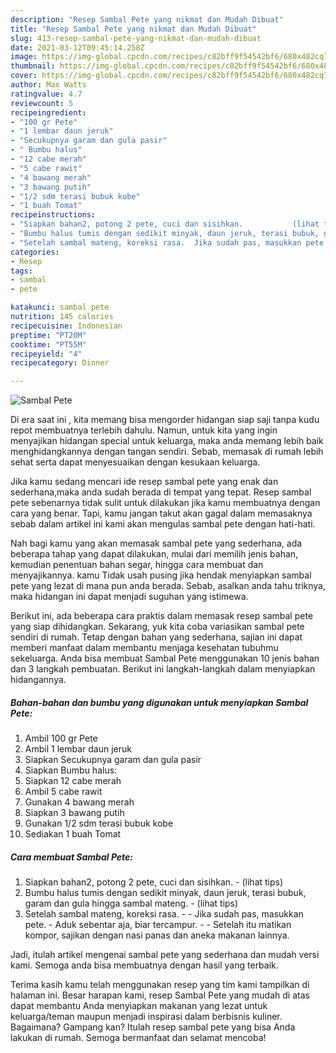```yaml
---
description: "Resep Sambal Pete yang nikmat dan Mudah Dibuat"
title: "Resep Sambal Pete yang nikmat dan Mudah Dibuat"
slug: 413-resep-sambal-pete-yang-nikmat-dan-mudah-dibuat
date: 2021-03-12T09:45:14.258Z
image: https://img-global.cpcdn.com/recipes/c82bff9f54542bf6/680x482cq70/sambal-pete-foto-resep-utama.jpg
thumbnail: https://img-global.cpcdn.com/recipes/c82bff9f54542bf6/680x482cq70/sambal-pete-foto-resep-utama.jpg
cover: https://img-global.cpcdn.com/recipes/c82bff9f54542bf6/680x482cq70/sambal-pete-foto-resep-utama.jpg
author: Max Watts
ratingvalue: 4.7
reviewcount: 5
recipeingredient:
- "100 gr Pete"
- "1 lembar daun jeruk"
- "Secukupnya garam dan gula pasir"
- " Bumbu halus"
- "12 cabe merah"
- "5 cabe rawit"
- "4 bawang merah"
- "3 bawang putih"
- "1/2 sdm terasi bubuk kobe"
- "1 buah Tomat"
recipeinstructions:
- "Siapkan bahan2, potong 2 pete, cuci dan sisihkan.           (lihat tips)"
- "Bumbu halus tumis dengan sedikit minyak, daun jeruk, terasi bubuk, garam dan gula hingga sambal mateng.           (lihat tips)"
- "Setelah sambal mateng, koreksi rasa.  Jika sudah pas, masukkan pete. Aduk sebentar aja, biar tercampur.  Setelah itu matikan kompor, sajikan dengan nasi panas dan aneka makanan lainnya."
categories:
- Resep
tags:
- sambal
- pete

katakunci: sambal pete 
nutrition: 145 calories
recipecuisine: Indonesian
preptime: "PT20M"
cooktime: "PT55M"
recipeyield: "4"
recipecategory: Dinner

---
```



![Sambal Pete](https://img-global.cpcdn.com/recipes/c82bff9f54542bf6/680x482cq70/sambal-pete-foto-resep-utama.jpg)

Di era  saat ini , kita memang bisa mengorder hidangan siap saji tanpa kudu repot membuatnya terlebih dahulu. Namun, untuk kita yang ingin menyajikan hidangan special untuk keluarga, maka anda memang lebih baik menghidangkannya dengan tangan sendiri. Sebab, memasak di rumah lebih sehat serta dapat menyesuaikan dengan kesukaan keluarga.

Jika kamu sedang mencari ide resep sambal pete yang enak dan sederhana,maka anda sudah berada di tempat yang tepat. Resep sambal pete  sebenarnya tidak sulit untuk dilakukan jika kamu membuatnya dengan cara yang benar. Tapi, kamu jangan takut akan gagal dalam memasaknya 
sebab dalam artikel ini kami akan mengulas sambal pete dengan hati-hati.  



Nah bagi kamu yang akan memasak sambal pete yang sederhana, ada beberapa tahap yang dapat dilakukan, mulai dari memilih jenis bahan, kemudian penentuan bahan segar, hingga cara membuat dan menyajikannya. kamu Tidak usah pusing jika hendak menyiapkan sambal pete yang lezat di mana pun anda berada. Sebab, asalkan anda  tahu triknya, maka hidangan ini dapat menjadi suguhan yang istimewa.

Berikut ini, ada beberapa cara praktis  dalam memasak resep sambal pete yang siap dihidangkan. Sekarang, yuk kita coba variasikan sambal pete sendiri di rumah. Tetap dengan bahan yang sederhana, sajian ini dapat memberi manfaat dalam membantu menjaga kesehatan tubuhmu sekeluarga. Anda bisa membuat Sambal Pete menggunakan 10 jenis bahan dan 3 langkah pembuatan. Berikut ini langkah-langkah dalam menyiapkan hidangannya.

<!--inarticleads1-->

##### Bahan-bahan dan bumbu yang digunakan untuk menyiapkan Sambal Pete:

1. Ambil 100 gr Pete
1. Ambil 1 lembar daun jeruk
1. Siapkan Secukupnya garam dan gula pasir
1. Siapkan  Bumbu halus:
1. Siapkan 12 cabe merah
1. Ambil 5 cabe rawit
1. Gunakan 4 bawang merah
1. Siapkan 3 bawang putih
1. Gunakan 1/2 sdm terasi bubuk kobe
1. Sediakan 1 buah Tomat




<!--inarticleads2-->

##### Cara membuat Sambal Pete:

1. Siapkan bahan2, potong 2 pete, cuci dan sisihkan. -           (lihat tips)
1. Bumbu halus tumis dengan sedikit minyak, daun jeruk, terasi bubuk, garam dan gula hingga sambal mateng. -           (lihat tips)
1. Setelah sambal mateng, koreksi rasa. -  - Jika sudah pas, masukkan pete. - Aduk sebentar aja, biar tercampur. -  - Setelah itu matikan kompor, sajikan dengan nasi panas dan aneka makanan lainnya.




Jadi, itulah artikel mengenai  sambal pete  yang sederhana dan mudah versi kami. Semoga anda bisa membuatnya dengan hasil yang terbaik. 

Terima kasih kamu telah menggunakan resep yang tim kami tampilkan di halaman ini. Besar harapan kami, resep  Sambal Pete yang mudah di atas dapat membantu Anda menyiapkan makanan yang lezat untuk keluarga/teman maupun menjadi inspirasi dalam berbisnis kuliner. Bagaimana? Gampang kan? Itulah resep sambal pete yang bisa Anda lakukan di rumah. Semoga bermanfaat dan selamat mencoba!

